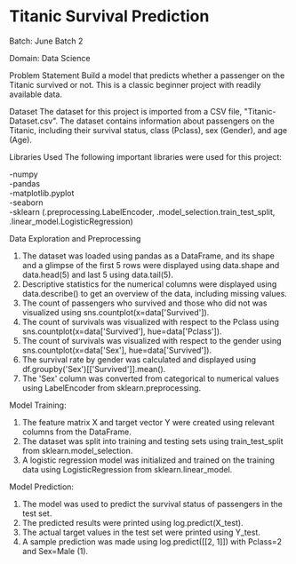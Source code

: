 # Titanic Survival Prediction

Batch: June Batch 2

Domain: Data Science


Problem Statement
Build a model that predicts whether a passenger on the Titanic survived or not. This is a classic beginner project with readily available data.


Dataset
The dataset for this project is imported from a CSV file, "Titanic-Dataset.csv". The dataset contains information about passengers on the Titanic, including their survival status, class (Pclass), sex (Gender), and age (Age).

Libraries Used
The following important libraries were used for this project:

-numpy <br>
-pandas <br>
-matplotlib.pyplot <br>
-seaborn <br>
-sklearn (.preprocessing.LabelEncoder, .model_selection.train_test_split, .linear_model.LogisticRegression)


Data Exploration and Preprocessing
1. The dataset was loaded using pandas as a DataFrame, and its shape and a glimpse of the first 5 rows were displayed using data.shape and data.head(5) and last 5 using data.tail(5).
2. Descriptive statistics for the numerical columns were displayed using data.describe() to get an overview of the data, including missing values.
3. The count of passengers who survived and those who did not was visualized using sns.countplot(x=data['Survived']).
4. The count of survivals was visualized with respect to the Pclass using sns.countplot(x=data['Survived'], hue=data['Pclass']).
5. The count of survivals was visualized with respect to the gender using sns.countplot(x=data['Sex'], hue=data['Survived']).
6. The survival rate by gender was calculated and displayed using df.groupby('Sex')[['Survived']].mean().
7. The 'Sex' column was converted from categorical to numerical values using LabelEncoder from sklearn.preprocessing.


Model Training:
1. The feature matrix X and target vector Y were created using relevant columns from the DataFrame.
2. The dataset was split into training and testing sets using train_test_split from sklearn.model_selection.
3. A logistic regression model was initialized and trained on the training data using LogisticRegression from sklearn.linear_model.


Model Prediction:
1. The model was used to predict the survival status of passengers in the test set.
2. The predicted results were printed using log.predict(X_test).
3. The actual target values in the test set were printed using Y_test.
4. A sample prediction was made using log.predict([[2, 1]]) with Pclass=2 and Sex=Male (1).
